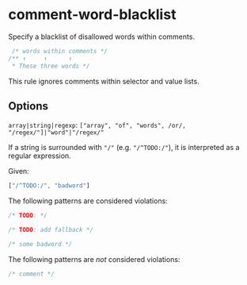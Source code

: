 # comment-word-blacklist

Specify a blacklist of disallowed words within comments.

```css
 /* words within comments */
/** ↑     ↑      ↑
 * These three words */
```

This rule ignores comments within selector and value lists.

## Options

`array|string|regexp`: `["array", "of", "words", /or/, "/regex/"]|"word"|"/regex/"`

If a string is surrounded with `"/"` (e.g. `"/^TODO:/"`), it is interpreted as a regular expression.

Given:

```js
["/^TODO:/", "badword"]
```

The following patterns are considered violations:

```css
/* TODO: */
```

```css
/* TODO: add fallback */
```

```css
/* some badword */
```

The following patterns are *not* considered violations:

```css
/* comment */
```
